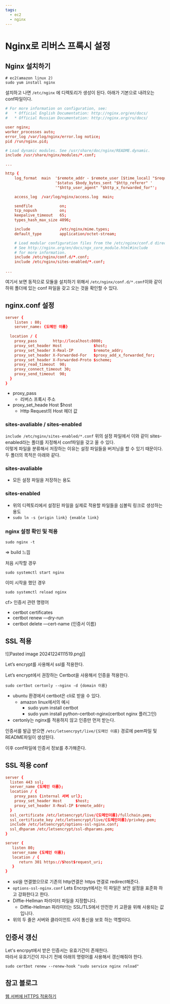 ```yaml
---
tags:
  - ec2
  - nginx
---
```


# Nginx로 리버스 프록시 설정

## Nginx 설치하기
```shell
# ec2(amazon linux 2)
sudo yum install nginx
```
설치하고 나면 `/etc/nginx` 에 디렉토리가 생성이 된다. 아래가 기본으로 내려오는 conf파일이다.
```conf
# For more information on configuration, see:
#   * Official English Documentation: http://nginx.org/en/docs/
#   * Official Russian Documentation: http://nginx.org/ru/docs/

user nginx;
worker_processes auto;
error_log /var/log/nginx/error.log notice;
pid /run/nginx.pid;

# Load dynamic modules. See /usr/share/doc/nginx/README.dynamic.
include /usr/share/nginx/modules/*.conf;

...

http {
    log_format  main  '$remote_addr - $remote_user [$time_local] "$request" '
                      '$status $body_bytes_sent "$http_referer" '
                      '"$http_user_agent" "$http_x_forwarded_for"';

    access_log  /var/log/nginx/access.log  main;

    sendfile            on;
    tcp_nopush          on;
    keepalive_timeout   65;
    types_hash_max_size 4096;

    include             /etc/nginx/mime.types;
    default_type        application/octet-stream;

    # Load modular configuration files from the /etc/nginx/conf.d directory.
    # See http://nginx.org/en/docs/ngx_core_module.html#include
    # for more information.
    include /etc/nginx/conf.d/*.conf;
    include /etc/nginx/sites-enabled/*.conf;
    
...

```

여기서 보면 동적으로 모듈을 설치하기 위해서 `/etc/nginx/conf.d/*.conf`이와 같이 하위 폴더에 있는 conf 파일을 갖고 오는 것을 확인할 수 있다.
## nginx.conf 설정
```conf
server {
	listen : 80;
	server_name: {도메인 이름}
	
  location / {
    proxy_pass       http://localhost:8000;
    proxy_set_header Host              $host;
    proxy_set_header X-Real-IP         $remote_addr;
    proxy_set_header X-Forwarded-For   $proxy_add_x_forwarded_for;
    proxy_set_header X-Forwarded-Proto $scheme;
    proxy_read_timeout  90;
    proxy_connect_timeout 30;
    proxy_send_timeout  90;
  }
}
```

- proxy_pass
    - 리버스 프록시 주소
- proxy_set_heade Host $host
    - Http Request의 Host 헤더 값

### sites-avaliable / sites-enabled
`include /etc/nginx/sites-enabled/*.conf`   위의 설정 파일에서 이와 같이 sites-enabled라는 폴더를 지정해서 conf파일을 갖고 올 수 있다.    
이렇게 파일을 분류해서 저장하는 이유는 설정 파일들을 버저닝을 할 수 있기 때문이다.   
두 폴더의 목적은 아래와 같다. 

### sites-avaliable
- 모든 설정 파일을 저장하는 용도
### sites-enabled

- 위의 디렉토리에서 설정된 파일을 실제로 적용할 파일들을 심볼릭 링크로 생성하는 용도
- `sudo ln -s {origin link} {enable link}`




### nginx 설정 확인 및 적용

`sudo nginx -t`

⇒ build 느낌

처음 시작할 경우

`sudo systemctl start nginx`

이미 시작을 했던 경우

`sudo systemctl reload nginx`

cf> 인증서 관련 명령어
- certbot certificates
- certbot renew —dry-run
- certbot delete —cert-name {인증서 이름}

## SSL 적용

![[Pasted image 20241224111519.png]]

Let’s encrypt를 사용해서 ssl를 적용한다.

Let’s encrypt에서 권장하는 Certbot을 사용해서 인증을 적용한다.

`sudo certbot certonly --nginx -d {domain 이름}`

- ubuntu 환경에서 certbot은 cli로 받을 수 있다.
    - amazon linux에서의 예시
        - sudo yum install certbot
        - sudo yum install python-certbot-nginx(certbot nginx 플러그인)
- certonly는 nginx를 적용하지 않고 인증만 먼저 받는다.

인증서를 발급 받으면 `/etc/letsencrpyt/live/{도메인 이름}` 경로에 pem파일 및 README파일이 생성된다.

이후 conf파일에 인증서 정보를 추가해준다.
## SSL 적용 conf
```conf
server {
  listen 443 ssl;
  server_name {도메인 이름};
  location / {
    proxy_pass {internal 서버 url};
    proxy_set_header Host      $host;
    proxy_set_header X-Real-IP $remote_addr;
  }
  ssl_certificate /etc/letsencrypt/live/{도메인이름}/fullchain.pem;
  ssl_certificate_key /etc/letsencrypt/live/{도메인이름}/privkey.pem;
  include /etc/letsencrypt/options-ssl-nginx.conf;
  ssl_dhparam /etc/letsencrypt/ssl-dhparams.pem;
}

server {
   listen 80;
   server_name {도메인 이름};
   location / {
      return 301 https://$host$request_uri;
   }
}
```

- ssl을 연결했으므로 기존의 http연결은 https 연결로 redirect해준다.
- `options-ssl-nginx.conf` Lets Encrpyt에서는 이 파일은 보안 설정을 표준화 하고 강화한다고 한다.
- Diffie-Hellman 파라미터 파일을 지정합니다.    
	- Diffie-Hellman 파라미터는 SSL/TLS에서 안전한 키 교환을 위해 사용되는 값입니다.
- 위의 두 줄은 서버와 클라이언트 사이 통신을 보호 하는 역할이다.

## 인증서 갱신
Let's encrpyt에서 받은 인증서는 유효기간이 존재한다.   
따라서 유효기간이 지나기 전에 아래의 명령어를 사용해서 갱신해줘야 한다.
```shell
sudo certbot renew --renew-hook "sudo service nginx reload"
```

## 참고 블로그
[웹 서버에 HTTPS 적용하기](https://velog.io/@100journey/%EC%9B%B9%EC%84%9C%EB%B2%84%EC%97%90-HTTPS-%EC%A0%81%EC%9A%A9%ED%95%98%EA%B8%B0-Lets-Encrypt-Nginx-AWS-EC2)